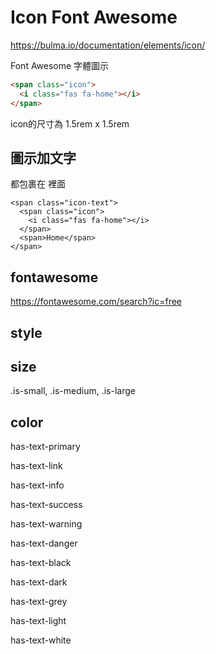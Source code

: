 # Icon Font Awesome

https://bulma.io/documentation/elements/icon/

Font Awesome 字體圖示




```html
<span class="icon">
  <i class="fas fa-home"></i>
</span>
```

icon的尺寸為 1.5rem x 1.5rem

## 圖示加文字
都包裹在 <span class="icon-text">裡面
```
<span class="icon-text">
  <span class="icon">
    <i class="fas fa-home"></i>
  </span>
  <span>Home</span>
</span>
```

## fontawesome

https://fontawesome.com/search?ic=free

## style
<i class="fa-solid fa-flask"></i>
<i class="fa-regular fa-flask"></i>
<i class="fa-light fa-flask"></i>
<i class="fa-thin fa-flask"></i>

## size
.is-small, .is-medium, .is-large
<i class="fas fa-home fa-xs"></i>
<i class="fas fa-home fa-sm"></i>
<i class="fas fa-home fa-lg"></i>
<i class="fas fa-home fa-2x"></i>
<i class="fas fa-home fa-3x"></i>

## color
has-text-primary

has-text-link

has-text-info

has-text-success

has-text-warning

has-text-danger

has-text-black

has-text-dark

has-text-grey

has-text-light

has-text-white